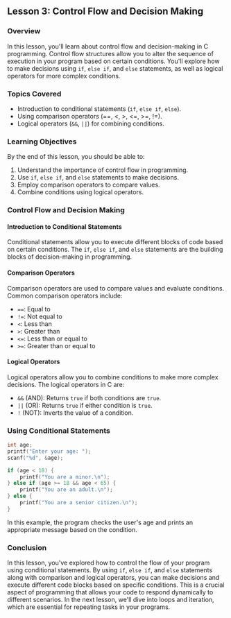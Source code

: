 ## Lesson 3: Control Flow and Decision Making

### Overview

In this lesson, you'll learn about control flow and decision-making in C programming. Control flow structures allow you to alter the sequence of execution in your program based on certain conditions. You'll explore how to make decisions using `if`, `else if`, and `else` statements, as well as logical operators for more complex conditions.

### Topics Covered

- Introduction to conditional statements (`if`, `else if`, `else`).
- Using comparison operators (==, <, >, <=, >=, !=).
- Logical operators (`&&`, `||`) for combining conditions.
  
### Learning Objectives

By the end of this lesson, you should be able to:

1. Understand the importance of control flow in programming.
2. Use `if`, `else if`, and `else` statements to make decisions.
3. Employ comparison operators to compare values.
4. Combine conditions using logical operators.

### Control Flow and Decision Making

#### Introduction to Conditional Statements

Conditional statements allow you to execute different blocks of code based on certain conditions. The `if`, `else if`, and `else` statements are the building blocks of decision-making in programming.

#### Comparison Operators

Comparison operators are used to compare values and evaluate conditions. Common comparison operators include:

- `==`: Equal to
- `!=`: Not equal to
- `<`: Less than
- `>`: Greater than
- `<=`: Less than or equal to
- `>=`: Greater than or equal to

#### Logical Operators

Logical operators allow you to combine conditions to make more complex decisions. The logical operators in C are:

- `&&` (AND): Returns `true` if both conditions are `true`.
- `||` (OR): Returns `true` if either condition is `true`.
- `!` (NOT): Inverts the value of a condition.

### Using Conditional Statements

```c
int age;
printf("Enter your age: ");
scanf("%d", &age);

if (age < 18) {
    printf("You are a minor.\n");
} else if (age >= 18 && age < 65) {
    printf("You are an adult.\n");
} else {
    printf("You are a senior citizen.\n");
}
```

In this example, the program checks the user's age and prints an appropriate message based on the condition.

### Conclusion

In this lesson, you've explored how to control the flow of your program using conditional statements. By using `if`, `else if`, and `else` statements along with comparison and logical operators, you can make decisions and execute different code blocks based on specific conditions. This is a crucial aspect of programming that allows your code to respond dynamically to different scenarios. In the next lesson, we'll dive into loops and iteration, which are essential for repeating tasks in your programs.